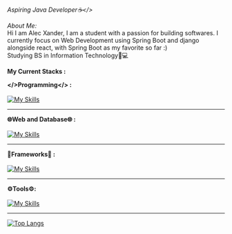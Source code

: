 *Aspiring Java Developer☕</>*

*About Me:*<br>
Hi I am Alec Xander, I am a student with a passion for building softwares. I currently focus on Web Development using Spring Boot and django alongside react, with Spring Boot as my favorite so far :)<br>Studying BS in Information Technology📝💻<br>

**My Current Stacks :**

**</>Programming</> :** <br><br>
[![My Skills](https://skillicons.dev/icons?i=java,python,js,php,nodejs)](https://skillicons.dev)
<hr>

**🌐Web and Database🌐 :**<br><br>
[![My Skills](https://skillicons.dev/icons?i=html,css,mysql)](https://skillicons.dev)
<hr>

**🎯Frameworks🎯 :**<br><br>
[![My Skills](https://skillicons.dev/icons?i=react,bootstrap,spring,django,express)](https://skillicons.dev)
<hr>

**⚙️Tools⚙️:**<br><br>
[![My Skills](https://skillicons.dev/icons?i=figma,git)](https://skillicons.dev)
<hr>

[![Top Langs](https://github-readme-stats.vercel.app/api?username=alecxander567&theme=algolia&show_icons=true)](https://github.com/saifurrahman1193)





